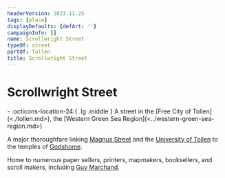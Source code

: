 ```yaml
---
headerVersion: 2023.11.25
tags: [place]
displayDefaults: {defArt: ''}
campaignInfo: []
name: Scrollwright Street
typeOf: street
partOf: Tollen
title: Scrollwright Street
---
```

# Scrollwright Street
<div class="grid cards ext-narrow-margin ext-one-column" markdown>
-    :octicons-location-24:{ .lg .middle } A street in the [Free City of Tollen](<./tollen.md>), the [Western Green Sea Region](<../western-green-sea-region.md>)  
</div>


A major thoroughfare linking [Magnus Street](<./magnus-street.md>) and the [University of Tollen](<./university-of-tollen.md>) to the temples of [Godshome](<./godshome.md>). 

Home to numerous paper sellers, printers, mapmakers, booksellers, and scroll makers, including [Guy Marchand](<../../../people/tollenders/guy-marchand.md>).